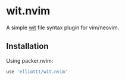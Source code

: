# wit.nvim

A simple
[wit](https://github.com/WebAssembly/component-model/blob/main/design/mvp/WIT.md)
file syntax plugin for vim/neovim.

## Installation

Using packer.nvim:

```lua
use 'elliottt/wit.nvim'
```
